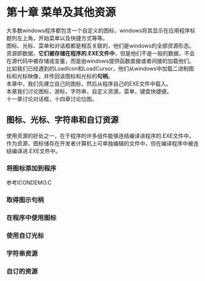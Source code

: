 # 第十章 菜单及其他资源
大多数windows程序都包含一个自定义的图标，windows将其显示在应用程序标题列左上角，开始菜单以及快捷方式等等。  
图标、光标、菜单和对话框都是相互关联的，他们是windows的全部资源形态。资源即数据，**它们被存储在程序的.EXE文件中**，但是他们不是一般的数据，不会在源代码中被存储成变量，而是由windows提供函数直接或者间接的加载他们。比如我们已经遇到的LoadIcon和LoadCursor，他们从windows中加载二进制图标和光标映像，并传回该图标和光标的**句柄**。  
本章中，我们先建立自己的图标，然后从程序自己的EXE文件中载入。   
本章我们讨论图标，游标，字符串，自定义资源，菜单，键盘快捷键。  
十一章讨论对话框，十四章讨论位图。
## 图标、光标、字符串和自订资源
使用资源的好处之一，在于程序的许多组件能够连结编译进程序的.EXE文件中。  
作为资源，图标储存在开发者计算机上可单独编辑的文件中，但在编译程序中被连结编译进.EXE文件中。
### 将图标添加到程序
参考ICONDEMO.C
### 取得图示句柄
### 在程序中使用图标
### 使用自订光标
### 字符串资源
### 自订的资源